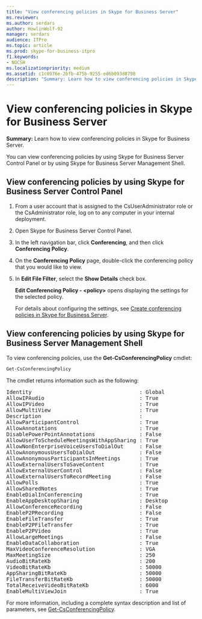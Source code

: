 ```yaml
---
title: "View conferencing policies in Skype for Business Server"
ms.reviewer: 
ms.author: serdars
author: HowlinWolf-92
manager: serdars
audience: ITPro
ms.topic: article
ms.prod: skype-for-business-itpro
f1.keywords:
- NOCSH
ms.localizationpriority: medium
ms.assetid: c1c0976e-2bfb-475b-9255-ed6b093d8798
description: "Summary: Learn how to view conferencing policies in Skype for Business Server."
---
```


# View conferencing policies in Skype for Business Server
 
**Summary:** Learn how to view conferencing policies in Skype for Business Server.
  
You can view conferencing policies by using Skype for Business Server Control Panel or by using Skype for Business Server Management Shell.
  
## View conferencing policies by using Skype for Business Server Control Panel

1. From a user account that is assigned to the CsUserAdministrator role or the CsAdministrator role, log on to any computer in your internal deployment.
    
2.  Open Skype for Business Server Control Panel.
    
3. In the left navigation bar, click **Conferencing**, and then click **Conferencing Policy**.
    
4. On the **Conferencing Policy** page, double-click the conferencing policy that you would like to view.
    
5. In **Edit File Filter**, select the **Show Details** check box.
    
    **Edit Conferencing Policy - \<policy\>** opens displaying the settings for the selected policy.
    
    For details about configuring the settings, see [Create conferencing policies in Skype for Business Server](create-policies.md).
    
## View conferencing policies by using Skype for Business Server Management Shell

To view conferencing policies, use the **Get-CsConferencingPolicy** cmdlet:
  
```PowerShell
Get-CsConferencingPolicy
```

The cmdlet returns information such as the following:
  
<pre>
Identity                                  : Global
AllowIPAudio                              : True
AllowIPVideo                              : True
AllowMultiView                            : True
Description                               :
AllowParticipantControl                   : True
AllowAnnotations                          : True
DisablePowerPointAnnotations              : False
AllowUserToScheduleMeetingsWithAppSharing : True
AllowNonEnterpriseVoiceUsersToDialOut     : False
AllowAnonymousUsersToDialOut              : False
AllowAnonymousParticipantsInMeetings      : True
AllowExternalUsersToSaveContent           : True
AllowExternalUserControl                  : False
AllowExternalUsersToRecordMeeting         : False
AllowPolls                                : True
AllowSharedNotes                          : True
EnableDialInConferencing                  : True
EnableAppDesktopSharing                   : Desktop
AllowConferenceRecording                  : False
EnableP2PRecording                        : False
EnableFileTransfer                        : True
EnableP2PFileTransfer                     : True
EnableP2PVideo                            : True
AllowLargeMeetings                        : False
EnableDataCollaboration                   : True
MaxVideoConferenceResolution              : VGA
MaxMeetingSize                            : 250
AudioBitRateKb                            : 200
VideoBitRateKb                            : 50000
AppSharingBitRateKb                       : 50000
FileTransferBitRateKb                     : 50000
TotalReceiveVideoBitRateKb                : 6000
EnableMultiViewJoin                       : True
</pre>

For more information, including a complete syntax description and list of parameters, see [Get-CsConferencingPolicy](/powershell/module/skype/get-csconferencingpolicy?view=skype-ps).
